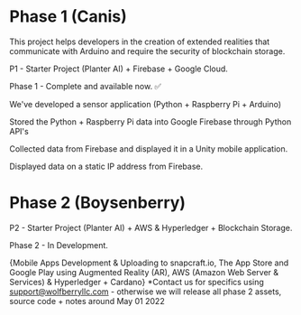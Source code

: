 # Phase 1 (Canis)
This project helps developers in the creation of extended realities that communicate with Arduino and require the security of blockchain storage.

P1 - Starter Project (Planter AI) + Firebase + Google Cloud.

Phase 1 - Complete and available now. ✅

We've developed a sensor application (Python + Raspberry Pi + Arduino)

Stored the Python + Raspberry Pi data into Google Firebase through Python API's

Collected data from Firebase and displayed it in a Unity mobile application.

Displayed data on a static IP address from Firebase.
    
    
# Phase 2 (Boysenberry)
P2 - Starter Project (Planter AI) + AWS & Hyperledger + Blockchain Storage.

Phase 2  - In Development.

{Mobile Apps Development & Uploading to snapcraft.io, The App Store and Google Play using Augmented Reality (AR), AWS (Amazon Web Server & Services) & Hyperledger + Cardano} *Contact us for specifics using support@wolfberryllc.com - otherwise we will release all phase 2 assets, source code + notes around May 01 2022
